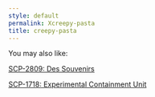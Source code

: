 ```yaml
---
style: default
permalink: Xcreepy-pasta
title: creepy-pasta
---
```

You may also like:

[SCP-2809: Des Souvenirs](http://scp-wiki.net/scp-2809)

[SCP-1718: Experimental Containment Unit](http://scp-wiki.net/scp-1718)
